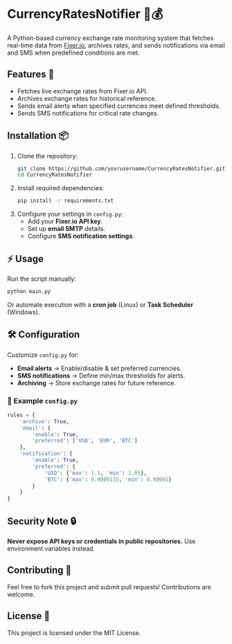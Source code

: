 # CurrencyRatesNotifier 📢💰

A Python-based currency exchange rate monitoring system that fetches real-time data from [Fixer.io](https://fixer.io/), archives rates, and sends notifications via email and SMS when predefined conditions are met.

## Features 🚀
- Fetches live exchange rates from Fixer.io API.
- Archives exchange rates for historical reference.
- Sends email alerts when specified currencies meet defined thresholds.
- Sends SMS notifications for critical rate changes.

## Installation 📦 

1. Clone the repository:
   ```bash
   git clone https://github.com/yourusername/CurrencyRatesNotifier.git
   cd CurrencyRatesNotifier
   ```
2. Install required dependencies:
   ```bash
   pip install -r requirements.txt
   ```
3. Configure your settings in `config.py`:
   - Add your **Fixer.io API key**.
   - Set up **email SMTP** details.
   - Configure **SMS notification settings**.

## ⚡ Usage
Run the script manually:
```bash
python main.py
```
Or automate execution with a **cron job** (Linux) or **Task Scheduler** (Windows).

## 🛠 Configuration
Customize `config.py` for:
- **Email alerts** → Enable/disable & set preferred currencies.
- **SMS notifications** → Define min/max thresholds for alerts.
- **Archiving** → Store exchange rates for future reference.

### 🔧 Example `config.py`
```python
rules = {
    'archive': True,
    'email': {
        'enable': True,
        'preferred': ['USD', 'EUR', 'BTC']
    },
    'notification': {
        'enable': True,
        'preferred': {
            'USD': {'max': 1.1, 'min': 1.05},
            'BTC': {'max': 0.0000135, 'min': 0.00001}
        }
    }
}
```

## Security Note 🔒
**Never expose API keys or credentials in public repositories.** Use environment variables instead.

## Contributing 🤝
Feel free to fork this project and submit pull requests! Contributions are welcome.

## License 📜
This project is licensed under the MIT License.


